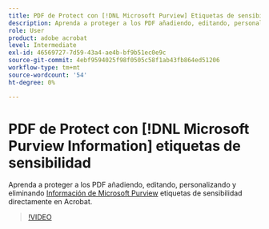 ```yaml
---
title: PDF de Protect con [!DNL Microsoft Purview] Etiquetas de sensibilidad
description: Aprenda a proteger a los PDF añadiendo, editando, personalizando y eliminando [!DNL Microsoft Purview] Etiquetas de sensibilidad directamente en Acrobat
role: User
product: adobe acrobat
level: Intermediate
exl-id: 46569727-7d59-43a4-ae4b-bf9b51ec0e9c
source-git-commit: 4ebf9594025f98f0505c58f1ab43fb864ed51206
workflow-type: tm+mt
source-wordcount: '54'
ht-degree: 0%

---
```


# PDF de Protect con [!DNL Microsoft Purview Information] etiquetas de sensibilidad

Aprenda a proteger a los PDF añadiendo, editando, personalizando y eliminando [Información de Microsoft Purview](https://learn.microsoft.com/en-us/microsoft-365/compliance/information-protection?view=o365-worldwide) etiquetas de sensibilidad directamente en Acrobat.

>[!VIDEO](https://video.tv.adobe.com/v/3410552?quality=12&learn=on&hidetitle=true)
